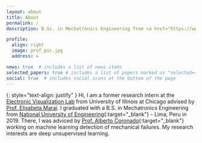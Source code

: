 ```yaml
---
layout: about
title: About
permalink: /
description: B.Sc. in Mechatronics Engineering from <a href="https://www.uni.edu.pe/">UNI</a>

profile:
  align: right
  image: prof_pic.jpg
  address: >

news: true  # includes a list of news items
selected_papers: true # includes a list of papers marked as "selected={true}"
social: true  # includes social icons at the bottom of the page
---
```

{: style="text-align: justify" }
Hi, I am a former research intern at the [Electronic Visualization Lab](https://www.evl.uic.edu/) from University of Illinois at Chicago advised by [Prof. Elisabeta Marai](https://cs.uic.edu/profiles/g-marai/). I graduated with a B.S. in Mechatronics Engineering from [National University of Engineering](https://www.uni.edu.pe/){:target="\_blank"} - Lima, Peru in 2019. There, I was adviced by [Prof. Alberto Coronado](https://pe.linkedin.com/in/albertocoronado){:target="\_blank"} working on machine learning detection of mechanical failures.
My research interests are deep unsupervised learning.

